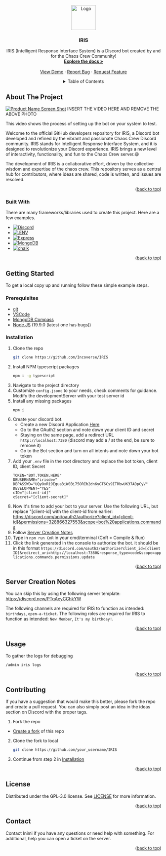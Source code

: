 <a name="readme-top"></a>
<!--
*** This is the readme for the IRIS bot.
-->



<!-- PROJECT LOGO -->
<br />
<div align="center">
  <a href="https://github.com/Incoverse/IRIS">
    <img src="https://i.imgur.com/fZa7QZ4.png" alt="Logo" width="80" height="80">
  </a>

  <h3 align="center">IRIS</h3>

  <p align="center">
    IRIS (Intelligent Response Interface System) is a Discord bot created by and for the Chaos Crew Community!
    <br />
    <a href="https://github.com/Incoverse/IRIS"><strong>Explore the docs »</strong></a>
    <br />
    <br />
    <a href="#about-the-project">View Demo</a>
    ·
    <a href="https://github.com/Incoverse/IRIS/issues">Report Bug</a>
    ·
    <a href="https://github.com/Incoverse/IRIS/issues">Request Feature</a>
  </p>
</div>



<!-- TABLE OF CONTENTS -->
<details align="center">
  <summary>Table of Contents</summary>
  <ol>
    <li>
      <a href="#about-the-project">About The Project</a>
      <ul>
        <li><a href="#built-with">Built With</a></li>
      </ul>
    </li>
    <li>
      <a href="#getting-started">Getting Started</a>
      <ul>
        <li><a href="#prerequisites">Prerequisites</a></li>
        <li><a href="#installation">Installation</a></li>
      </ul>
    </li>
    <li><a href="#server-creation-notes">Server Creation Notes</a></li>
    <li><a href="#usage">Usage</a></li>
    <li><a href="#contributing">Contributing</a></li>
    <li><a href="#license">License</a></li>
    <li><a href="#contact">Contact</a></li>
  </ol>
</details>



<!-- ABOUT THE PROJECT -->
## About The Project

[![Product Name Screen Shot][product-screenshot]](https://example.com)
INSERT THE VIDEO HERE AND REMOVE THE ABOVE PHOTO

This video shows the process of setting up the bot on your system to test.

Welcome to the official GitHub developers repository for IRIS, a Discord bot developed and refined by the vibrant and passionate Chaos Crew Discord community. IRIS stands for Intelligent Response Interface System, and it is designed to revolutionize your Discord experience. IRIS brings a new level of interactivity, functionality, and fun to the Chaos Crew server.:smile:

The development of IRIS is a collaborative effort, driven by the collective wisdom and expertise of the chaos crew. This repository serves as a central hub for contributors, where ideas are shared, code is written, and issues are resolved. 

<p align="right">(<a href="#readme-top">back to top</a>)</p>



### Built With

There are many frameworks/libraries used to create this project. Here are a few examples.

* [![Discord][Discord.js]][Discord-url]
* [![.ENV][dotenv]][dotenv-url]
* [![Express][express]][express-url]
* [![MongoDB][MongoDB]][MongoDB-url]
* [![chalk][chalk]][chalk-url]


<p align="right">(<a href="#readme-top">back to top</a>)</p>



<!-- GETTING STARTED -->
## Getting Started

To get a local copy up and running follow these simple example steps.

### Prerequisites

* [git](https://git-scm.com/book/en/v2/Getting-Started-Installing-Git)
* [VSCode](https://code.visualstudio.com/download)
* [MongoDB Compass](https://www.mongodb.com/try/download/compass)
* [Node.JS](https://nodejs.org/en) (19.9.0 (latest one has bugs)) 

### Installation

1. Clone the repo
   ```sh
   git clone https://github.com/Incoverse/IRIS
   ```
2. Install NPM typescript packages
   ```sh
   npm i -g typescript
   ```
3. Navigate to the project directory
4. Customize `config.jsonc` to your needs, check comments for guidance. Modify the developmentServer with your test server id
5. Install any missing packages
   ```
   npm i
   ```
6. Create your discord bot.
   * Create a new Discord Application [Here](https://discord.com/developers/applications)
   * Go to the OAuth2 section and note down your client ID and secret
   * Staying on the same page, add a redirect URL `http://localhost:7380` (discord may add a / at the end, be sure to remove it) 
   * Go to the Bot section and turn on all intents and note down your bot token
7. Add your `.env` file in the root directory and replace the bot token, client ID, client Secret
   ```
   TOKEN="BOT.TOKEN.HERE"
   DBUSERNAME="irisdev"
   DBPASSWD="UQyOxR19Egua3iW0Bi75ORIb2dn6yGT6Cs9ITRbwUK37ADpCyV"
   DEVELOPMENT="YES"
   cID="[client-id]"
   cSecret="[client-secret]"
   ```   
9. Now it's time to add your bot to your server. Use the following URL, but replace "[client-id] with the client-id from earlier: https://discord.com/api/oauth2/authorize?client_id=[client-id]&permissions=328866327553&scope=bot%20applications.commands 
11. Follow <a href="#server-creation-notes">Server Creation Notes</a>
12. Type in `npm run CnR` in your cmd/terminal (CnR = Compile & Run)
13. Click the link generated in the console to authorize the bot. it should be in this format `https://discord.com/oauth2/authorize?client_id=[client ID]&redirect_uri=http://localhost:7380&response_type=code&scope=applications.commands.permissions.update`



<p align="right">(<a href="#readme-top">back to top</a>)</p>


<!-- Server Creation Notes -->
## Server Creation Notes

You can skip this by using the following server template: https://discord.new/PTqAeyCChkYW

The following channels are required for IRIS to function as intended: `birthdays`, `open-a-ticket`.
The following roles are required for IRIS to function as intended: `New Member`, `It's my birthday!`.

<p align="right">(<a href="#readme-top">back to top</a>)</p>



<!-- USAGE EXAMPLES -->
## Usage

To gather the logs for debugging 
   ```
   /admin iris logs
   ```

<p align="right">(<a href="#readme-top">back to top</a>)</p>



<!-- CONTRIBUTING -->
## Contributing

If you have a suggestion that would make this better, please fork the repo and create a pull request. You can also simply post an idea in the ideas section on Discord with the proper tags.

1. Fork the repo
  - [Create a fork](https://docs.github.com/en/get-started/quickstart/fork-a-repo) of this repo
2. Clone the fork to local
   ```sh
   git clone https://github.com/your_username/IRIS
   ```
3. Continue from step 2 in <a href="#installation">Installation</a>

<p align="right">(<a href="#readme-top">back to top</a>)</p>



<!-- LICENSE -->
## License

Distributed under the  GPL-3.0 license. See [LICENSE](https://github.com/Incoverse/IRIS/blob/main/LICENSE) for more information.

<p align="right">(<a href="#readme-top">back to top</a>)</p>



<!-- CONTACT -->
## Contact

Contact Inimi if you have any questions or need help with something. For additional, help you can open a ticket on the server.

<p align="right">(<a href="#readme-top">back to top</a>)</p>


<!-- MARKDOWN LINKS & IMAGES -->
<!-- https://www.markdownguide.org/basic-syntax/#reference-style-links -->
[product-screenshot]: https://i.imgur.com/0Lp1rhn.png
[Discord.js]: https://img.shields.io/badge/-DiscordJS-5865F2?logo=Discord&logoColor=white
[Discord-url]: https://discord.js.org/
[dotenv]: https://img.shields.io/badge/-.ENV-ECD53F?logo=.env&logoColor=white
[dotenv-url]: https://www.dotenv.org/
[express]: https://img.shields.io/badge/-Express-000000?logo=Express&logoColor=white
[express-url]: https://expressjs.com/
[MongoDB]: https://img.shields.io/badge/-MongoDB-47A248?logo=MongoDB&logoColor=white
[MongoDB-url]: https://www.mongodb.com/
[chalk]: https://img.shields.io/badge/-chalk-CB3837?logo=npm&logoColor=white
[chalk-url]: https://www.npmjs.com/package/chalk
